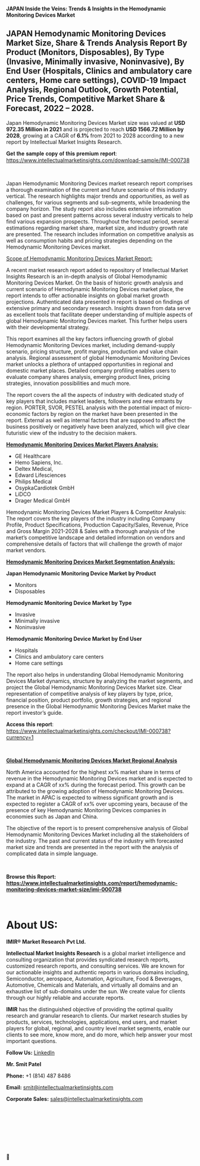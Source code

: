 <p><strong>JAPAN Inside the Veins: Trends &amp; Insights in the Hemodynamic Monitoring Devices Market</strong></p>
<h2><strong>JAPAN Hemodynamic Monitoring Devices Market Size, Share &amp; Trends Analysis Report By Product (Monitors, Disposables), By Type (Invasive, Minimally invasive, Noninvasive), By End User (Hospitals, Clinics and ambulatory care centers, Home care settings), COVID-19 Impact Analysis, Regional Outlook, Growth Potential, Price Trends, Competitive Market Share &amp; Forecast, 2022 &ndash; 2028.</strong></h2>
<p>Japan Hemodynamic Monitoring Devices Market size was valued at&nbsp;<strong>USD 972.35 Million in 2021</strong>&nbsp;and is projected to reach&nbsp;<strong>USD 1566.72 Million by 2028</strong>, growing at a CAGR of&nbsp;<strong>6.1%</strong>&nbsp;from 2021 to 2028 according to a new report by Intellectual Market Insights Research.</p>
<p>𝐆𝐞𝐭 𝐭𝐡𝐞 𝐬𝐚𝐦𝐩𝐥𝐞 𝐜𝐨𝐩𝐲 𝐨𝐟 𝐭𝐡𝐢𝐬 𝐩𝐫𝐞𝐦𝐢𝐮𝐦 𝐫𝐞𝐩𝐨𝐫𝐭: <a href="https://www.intellectualmarketinsights.com/download-sample/IMI-000738">https://www.intellectualmarketinsights.com/download-sample/IMI-000738</a></p>
<p>&nbsp;</p>
<p>Japan Hemodynamic Monitoring Devices market research report comprises a thorough examination of the current and future scenario of this industry vertical. The research highlights major trends and opportunities, as well as challenges, for various segments and sub-segments, while broadening the company horizon. The study report also includes extensive information based on past and present patterns across several industry verticals to help find various expansion prospects. Throughout the forecast period, several estimations regarding market share, market size, and industry growth rate are presented. The research includes information on competitive analysis as well as consumption habits and pricing strategies depending on the Hemodynamic Monitoring Devices market.</p>
<p><u>Scope of Hemodynamic Monitoring Devices Market Report:</u></p>
<p>A recent market research report added to repository of Intellectual Market Insights Research is an in-depth analysis of Global Hemodynamic Monitoring Devices Market. On the basis of historic growth analysis and current scenario of Hemodynamic Monitoring Devices market place, the report intends to offer actionable insights on global market growth projections. Authenticated data presented in report is based on findings of extensive primary and secondary research. Insights drawn from data serve as excellent tools that facilitate deeper understanding of multiple aspects of global Hemodynamic Monitoring Devices market. This further helps users with their developmental strategy.</p>
<p>This report examines all the key factors influencing growth of global Hemodynamic Monitoring Devices market, including demand-supply scenario, pricing structure, profit margins, production and value chain analysis. Regional assessment of global Hemodynamic Monitoring Devices market unlocks a plethora of untapped opportunities in regional and domestic market places. Detailed company profiling enables users to evaluate company shares analysis, emerging product lines, pricing strategies, innovation possibilities and much more.</p>
<p>The report covers the all the aspects of industry with dedicated study of key players that includes market leaders, followers and new entrants by region. PORTER, SVOR, PESTEL analysis with the potential impact of micro-economic factors by region on the market have been presented in the report. External as well as internal factors that are supposed to affect the business positively or negatively have been analyzed, which will give clear futuristic view of the industry to the decision makers.</p>
<p><strong><u>Hemodynamic Monitoring Devices Market Players Analysis:</u></strong></p>
<ul>
<li>GE Healthcare</li>
<li>Hemo Sapiens, Inc.</li>
<li>Deltex Medical,</li>
<li>Edward Lifesciences</li>
<li>Philips Medical</li>
<li>OsypkaCardiotek GmbH</li>
<li>LiDCO</li>
<li>Drager Medical GmbH</li>
</ul>
<p>Hemodynamic Monitoring Devices Market Players &amp; Competitor Analysis: The report covers the key players of the industry including Company Profile, Product Specifications, Production Capacity/Sales, Revenue, Price and Gross Margin 2021-2028 &amp; Sales with a thorough analysis of the market&rsquo;s competitive landscape and detailed information on vendors and comprehensive details of factors that will challenge the growth of major market vendors.</p>
<p><strong><u>Hemodynamic Monitoring Devices Market Segmentation Analysis:</u></strong></p>
<p><strong>Japan Hemodynamic Monitoring Device Market by Product</strong></p>
<ul>
<li>Monitors</li>
<li>Disposables</li>
</ul>
<p><strong>Hemodynamic Monitoring Device Market by Type</strong></p>
<ul>
<li>Invasive</li>
<li>Minimally invasive</li>
<li>Noninvasive</li>
</ul>
<p><strong>Hemodynamic Monitoring Device Market by End User</strong></p>
<ul>
<li>Hospitals</li>
<li>Clinics and ambulatory care centers</li>
<li>Home care settings</li>
</ul>
<p>The report also helps in understanding Global Hemodynamic Monitoring Devices Market dynamics, structure by analyzing the market segments, and project the Global Hemodynamic Monitoring Devices&nbsp;Market size. Clear representation of competitive analysis of key players by type, price, financial position, product portfolio, growth strategies, and regional presence in the Global Hemodynamic Monitoring Devices Market make the report investor&rsquo;s guide.</p>
<p>𝐀𝐜𝐜𝐞𝐬𝐬 𝐭𝐡𝐢𝐬 𝐫𝐞𝐩𝐨𝐫𝐭: <a href="https://www.intellectualmarketinsights.com/checkout/IMI-000738?currency=1">https://www.intellectualmarketinsights.com/checkout/IMI-000738?currency=1</a></p>
<p>&nbsp;</p>
<p><strong><u>Global Hemodynamic Monitoring Devices Market Regional Analysis</u></strong></p>
<p>North America accounted for the highest xx% market share in terms of revenue in the Hemodynamic Monitoring Devices market and is expected to expand at a CAGR of xx% during the forecast period. This growth can be attributed to the growing adoption of Hemodynamic Monitoring Devices. The market in APAC is expected to witness significant growth and is expected to register a CAGR of xx% over upcoming years, because of the presence of key Hemodynamic Monitoring Devices companies in economies such as Japan and China.</p>
<p>The objective of the report is to present comprehensive analysis of Global Hemodynamic Monitoring Devices Market including all the stakeholders of the industry. The past and current status of the industry with forecasted market size and trends are presented in the report with the analysis of complicated data in simple language.</p>
<p>&nbsp;</p>
<p><strong>Browse this Report:&nbsp; </strong><a href="https://www.intellectualmarketinsights.com/report/hemodynamic-monitoring-devices-market-size/imi-000738"><strong>https://www.intellectualmarketinsights.com/report/hemodynamic-monitoring-devices-market-size/imi-000738</strong></a></p>
<p>&nbsp;</p>
<h1>About US:</h1>
<p><strong>IMIR&reg; Market Research Pvt Ltd.</strong></p>
<p><strong>Intellectual Market Insights Research</strong> is a global market intelligence and consulting organization that provides syndicated research reports, customized research reports, and consulting services. We are known for our actionable insights and authentic reports in various domains including, Semiconductor, aerospace, Automation, Agriculture, Food &amp; Beverages, Automotive, Chemicals and Materials, and virtually all domains and an exhaustive list of sub-domains under the sun. We create value for clients through our highly reliable and accurate reports.</p>
<p><strong>IMIR</strong> has the distinguished objective of providing the optimal quality research and granular research to clients. Our market research studies by products, services, technologies, applications, end users, and market players for global, regional, and country level market segments, enable our clients to see more, know more, and do more, which help answer your most important questions.</p>
<p><strong>Follow Us:</strong> <a href="https://in.linkedin.com/company/imir-market-research">LinkedIn</a></p>
<p><strong>Mr. Smit Patel</strong></p>
<p><strong>Phone:</strong> +1 (814) 487 8486</p>
<p><strong>Email:</strong> <a href="mailto:smit@intellectualmarketinsights.com">smit@intellectualmarketinsights.com</a></p>
<p><strong>Corporate Sales:</strong> <a href="mailto:sales@intellectualmarketinsights.com">sales@intellectualmarketinsights.com</a></p>
<p>&nbsp;</p>
<p>&nbsp;</p>
<p>&nbsp;</p>
<p>&nbsp;</p>
<p>&nbsp;</p>

